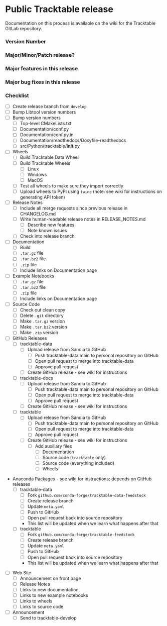 
<!--

This template is for creating a Tracktable release that will go out to the world.

-->

# Public Tracktable release

Documentation on this process is available on the wiki for the Tracktable GitLab repository.

### Version Number

<!--
    Example: 1.3.1
-->

### Major/Minor/Patch release?

<!--
    Example: Patch
-->

### Major features in this release

<!--
    Example: Interactive trajectory rendering using Folium
-->

### Major bug fixes in this release

<!--
    Example: Python interpreter crashes on import
-->

### Checklist

- [ ] Create release branch from `develop`
- [ ] Bump Libtool version numbers
- [ ] Bump version numbers
    * [ ] Top-level CMakeLists.txt
    * [ ] Documentation/conf.py
    * [ ] Documentation/conf.py.in
    * [ ] Documentation/readthedocs/Doxyfile-readthedocs
    * [ ] src/Python/tracktable/__init__.py
- [ ] Wheels
    * [ ] Build Tracktable Data Wheel
    * [ ] Build Tracktable Wheels
        - [ ] Linux
        - [ ] Windows
        - [ ] MacOS
    * [ ] Test all wheels to make sure they import correctly
    * [ ] Upload wheels to PyPI using `twine` (note: see wiki for instructions on generating API token)
- [ ] Release Notes
    * [ ] Include all merge requests since previous release in CHANGELOG.md
    * [ ] Write human-readable release notes in RELEASE_NOTES.md
      - [ ] Describe new features
      - [ ] Note known issues
    * [ ] Check into release branch
- [ ] Documentation
    * [ ] Build
    * [ ] `.tar.gz` file
    * [ ] `.tar.bz2` file
    * [ ] `.zip` file
    * [ ] Include links on Documentation page
- [ ] Example Notebooks
    * [ ] `.tar.gz` file
    * [ ] `.tar.bz2` file
    * [ ] `.zip` file
    * [ ] Include links on Documentation page
- [ ] Source Code
    * [ ] Check out clean copy
    * [ ] Delete `.git` directory
    * [ ] Make `.tar.gz` version
    * [ ] Make `.tar.bz2` version
    * [ ] Make `.zip` version
- [ ] GitHub Releases
    * [ ] tracktable-data
       - [ ] Upload release from Sandia to GitHub
         * [ ] Push tracktable-data main to personal repository on GitHub
         * [ ] Open pull request to merge into tracktable-data
         * [ ] Approve pull request
       - [ ] Create GitHub release - see wiki for instructions
    * [ ] tracktable-docs
       - [ ] Upload release from Sandia to GitHub
         * [ ] Push tracktable-data main to personal repository on GitHub
         * [ ] Open pull request to merge into tracktable-data
         * [ ] Approve pull request
       - [ ] Create GitHub release - see wiki for instructions
    * [ ] tracktable
       - [ ] Upload release from Sandia to GitHub
         * [ ] Push tracktable-data main to personal repository on GitHub
         * [ ] Open pull request to merge into tracktable-data
         * [ ] Approve pull request
       - [ ] Create GitHub release - see wiki for instructions
         * [ ] Add auxiliary files
           - [ ] Documentation
           - [ ] Source code (`tracktable` only)
           - [ ] Source code (everything included)
           - [ ] Wheels
- Anaconda Packages - see wiki for instructions; depends on GitHub releases
  * [ ] tracktable-data
    - [ ] Fork `github.com/conda-forge/tracktable-data-feedstock`
    - [ ] Create release branch
    - [ ] Update `meta.yaml`
    - [ ] Push to GitHub
    - [ ] Open pull request back into source repository
    - This list will be updated when we learn what happens after that
  * [ ] tracktable
    - [ ] Fork `github.com/conda-forge/tracktable-feedstock`
    - [ ] Create release branch
    - [ ] Update `meta.yaml`
    - [ ] Push to GitHub
    - [ ] Open pull request back into source repository
    - This list will be updated when we learn what happens after that
- [ ] Web Site
    * [ ] Announcement on front page
    * [ ] Release Notes
    * [ ] Links to new documentation
    * [ ] Links to new example notebooks
    * [ ] Links to wheels
    * [ ] Links to source code
- [ ] Announcement
    * [ ] Send to tracktable-develop
